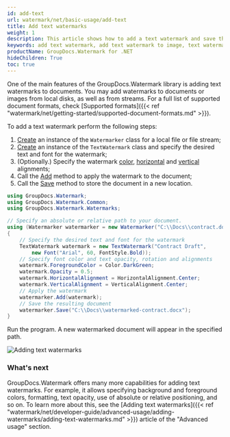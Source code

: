```yaml
---
id: add-text
url: watermark/net/basic-usage/add-text
title: Add text watermarks
weight: 1
description: This article shows how to add a text watermark and save the resultant document. It is capable of adding watermarks to images or documents.
keywords: add text watermark, add text watermark to image, text watermark
productName: GroupDocs.Watermark for .NET
hideChildren: True
toc: true
---
```

One of the main features of the GroupDocs.Watermark library is adding text watermarks to documents. You may add watermarks to documents or images from local disks, as well as from streams. For a full list of supported document formats, check [Supported formats]({{< ref "watermark/net/getting-started/supported-document-formats.md" >}}).

To add a text watermark perform the following steps:

1. [Create](https://reference.groupdocs.com/net/watermark/groupdocs.watermark/watermarker/constructors/4) an instance of the `Watermarker` class for a local file or file stream;
2. [Create](https://reference.groupdocs.com/net/watermark/groupdocs.watermark.watermarks/textwatermark/constructors/main) an instance of the `TextWatermark` class and specify the desired text and font for the watermark;
3. (Optionally.) Specify the watermark [color](https://reference.groupdocs.com/net/watermark/groupdocs.watermark.watermarks/textwatermark/properties/foregroundcolor), [horizontal](https://reference.groupdocs.com/net/watermark/groupdocs.watermark/watermark/properties/horizontalalignment) and [vertical](https://reference.groupdocs.com/net/watermark/groupdocs.watermark/watermark/properties/verticalalignment) alignments;
4. Call the [Add](https://reference.groupdocs.com/net/watermark/groupdocs.watermark/watermarker/methods/add) method to apply the watermark to the document;
5. Call the [Save](https://reference.groupdocs.com/net/watermark/groupdocs.watermark.watermarker/save/methods/4) method to store the document in a new location.

```csharp
using GroupDocs.Watermark;
using GroupDocs.Watermark.Common;
using GroupDocs.Watermark.Watermarks;

// Specify an absolute or relative path to your document.
using (Watermarker watermarker = new Watermarker("C:\\Docs\\contract.docx"))
{
    // Specify the desired text and font for the watermark
    TextWatermark watermark = new TextWatermark("Contract Draft", 
        new Font("Arial", 60, FontStyle.Bold));
    // Specify font color and text opacity, rotation and alignments
    watermark.ForegroundColor = Color.DarkGreen;
    watermark.Opacity = 0.5;
    watermark.HorizontalAlignment = HorizontalAlignment.Center;
    watermark.VerticalAlignment = VerticalAlignment.Center;
    // Apply the watermark
    watermarker.Add(watermark);
    // Save the resulting document
    watermarker.Save("C:\\Docs\\watermarked-contract.docx");
}
```
Run the program. A new watermarked document will appear in the specified path.

![Adding text watermarks](/watermark/net/images/watermarking/add-text.png)

### What's next

GroupDocs.Watermark offers many more capabilities for adding text watermarks. For example, it allows specifying background and foreground colors, formatting, text opacity, use of absolute or relative positioning, and so on. To learn more about this, see the [Adding text watermarks]({{< ref "watermark/net/developer-guide/advanced-usage/adding-watermarks/adding-text-watermarks.md" >}}) article of the "Advanced usage" section.